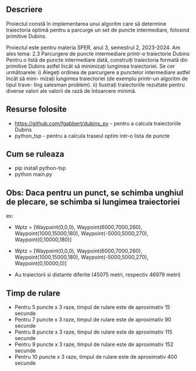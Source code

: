 ## Descriere
Proiectul constă în implementarea unui algoritm care să determine traiectoria optimă pentru a parcurge un set de puncte intermediare, folosind primitive Dubins.

Proiectul este pentru materia SPER, anul 3, semestrul 2, 2023-2024.
Am ales tema:
    2.3 Parcurgere de puncte intermediare printr-o traiectorie Dubins
    Pentru o listă de puncte intermediare dată, construiți traiectoria formată din
primitive Dubins astfel încât să minimizați lungimea traiectoriei.
    Se cer următoarele:
    i) Alegeți ordinea de parcurgere a punctelor intermediare astfel încât să mini-
mizați lungimea traiectoriei (de exemplu printr-un algoritm de tipul trave-
ling salesman problem).
    ii) Ilustrați traiectoriile rezultate pentru diverse valori ale valorii de rază de
întoarcere minimă.

## Resurse folosite
 - https://github.com/fgabbert/dubins_py - pentru a calcula traiectoriile Dubins
 - python_tsp - pentru a calcula traseul optim intr-o lista de puncte

## Cum se ruleaza
 - pip install python-tsp
 - python main.py

## Obs: Daca pentru un punct, se schimba unghiul de plecare, se schimba si lungimea traiectoriei
ex:
 - Wptz = [Waypoint(0,0,0), 
    Waypoint(6000,7000,260), 
    Waypoint(1000,15000,180), 
    Waypoint(-5000,5000,270), 
    Waypoint(0,10000,180)]

 - Wptz = [Waypoint(0,0,0), 
        Waypoint(6000,7000,260), 
        Waypoint(1000,15000,180), 
        Waypoint(-5000,5000,270), 
        Waypoint(0,10000,0)]
    
 - Au traiectorii si distante diferite (45075 metri, respectiv 46979 metri)

## Timp de rulare
 - Pentru 5 puncte x 3 raze, timpul de rulare este de aproximativ 15 secunde
 - Pentru 7 puncte x 3 raze, timpul de rulare este de aproximativ 90 secunde
 - Pentru 8 puncte x 3 raze, timpul de rulare este de aproximativ 115 secunde
 - Pentru 9 puncte x 3 raze, timpul de rulare este de aproximativ 152 secunde
 - Pentru 10 puncte x 3 raze, timpul de rulare este de aproximativ 400 secunde

